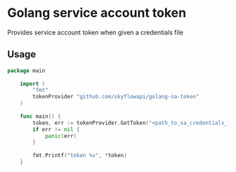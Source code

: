 # Golang service account token
Provides service account token when given a credentials file

## Usage

```go
package main
    
    import (
    	"fmt"
    	tokenProvider "github.com/skyflowapi/golang-sa-token"
    )
    
    func main() {
		token, err := tokenProvider.GetToken("<path_to_sa_credentials_file")
    	if err != nil {
    		panic(err)
    	}
    
    	fmt.Printf("token %v", *token)
    }
```